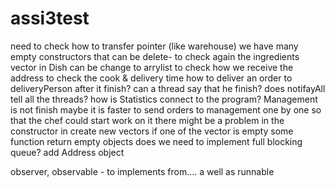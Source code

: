 assi3test
=========
need to check how to transfer pointer (like warehouse)
we have many empty constructors that can be delete- to check again
the ingredients vector in Dish can be change to arrylist
to check how we receive the address
to check the cook & delivery time
how to deliver an order to deliveryPerson after it finish? can a thread say that he finish?
does notifayAll tell all the threads?
how is Statistics connect to the program?
Management is not finish
maybe it is faster to send orders to management one by one so that the chef could start work on it
there might be a problem in the constructor in create new vectors
if one of the vector is empty some function return empty objects
does we need to implement full blocking queue?
add Address object

observer, observable - to implements from.... a well as runnable
